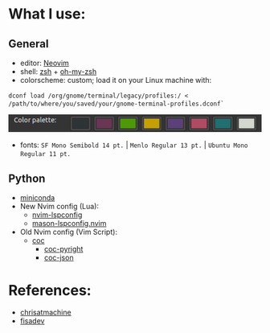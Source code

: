 # What I use:

## General
- editor: [Neovim](https://neovim.io/)
- shell: [zsh](https://www.zsh.org/https://www.zsh.org/) + [oh-my-zsh](https://github.com/ohmyzsh/ohmyzsh)
- colorscheme: custom; load it on your Linux machine with:
```shell
dconf load /org/gnome/terminal/legacy/profiles:/ < /path/to/where/you/saved/your/gnome-terminal-profiles.dconf`
```
<p>
    <img alt="palette" src="./palette.png"/>
</p>

- fonts: `SF Mono Semibold 14 pt.` | `Menlo Regular 13 pt.` | `Ubuntu Mono Regular 11 pt.`

## Python
* [miniconda](https://docs.conda.io/en/latest/miniconda.html)
* New Nvim config (Lua):
    * [nvim-lspconfig](https://github.com/neovim/nvim-lspconfig)
    * [mason-lspconfig.nvim](https://github.com/williamboman/mason-lspconfig.nvim)
* Old Nvim config (Vim Script):
    * [coc](https://github.com/neoclide/coc.nvim)
        * [coc-pyright](https://github.com/fannheyward/coc-pyright)
        * [coc-json](https://github.com/neoclide/coc-json)

# References:
- [chrisatmachine](https://github.com/LunarVim/Neovim-from-scratch/tree/master)
- [fisadev](https://vim.fisadev.com/)

